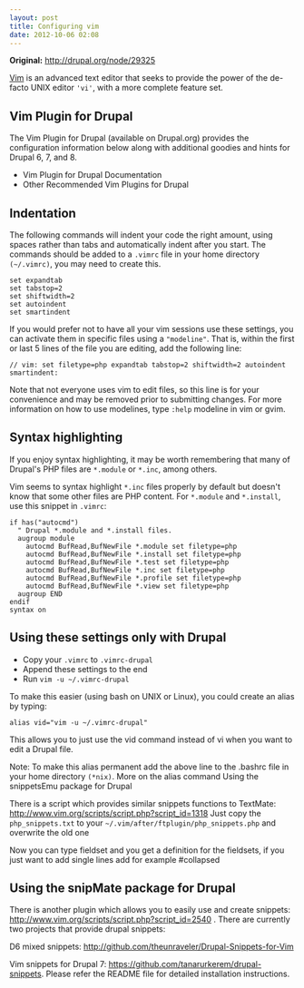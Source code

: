 ```yaml
---
layout: post
title: Configuring vim
date: 2012-10-06 02:08
---
```

**Original:** http://drupal.org/node/29325

[Vim](http://www.vim.org/) is an advanced text editor that seeks to provide the power of the de-facto UNIX editor `'vi'`, with a more complete feature set.

## Vim Plugin for Drupal ##

The Vim Plugin for Drupal (available on Drupal.org) provides the configuration information below along with additional goodies and hints for Drupal 6, 7, and 8.

* Vim Plugin for Drupal Documentation
* Other Recommended Vim Plugins for Drupal

## Indentation ##

The following commands will indent your code the right amount, using spaces rather than tabs and automatically indent after you start. The commands should be added to a `.vimrc` file in your home directory `(~/.vimrc)`, you may need to create this.

	set expandtab
	set tabstop=2
	set shiftwidth=2
	set autoindent
	set smartindent

If you would prefer not to have all your vim sessions use these settings, you can activate them in specific files using a `"modeline"`. That is, within the first or last 5 lines of the file you are editing, add the following line:

	// vim: set filetype=php expandtab tabstop=2 shiftwidth=2 autoindent smartindent:

Note that not everyone uses vim to edit files, so this line is for your convenience and may be removed prior to submitting changes. For more information on how to use modelines, type `:help` modeline in vim or gvim.

## Syntax highlighting ##

If you enjoy syntax highlighting, it may be worth remembering that many of Drupal's PHP files are `*.module` or `*.inc`, among others.

Vim seems to syntax highlight `*.inc` files properly by default but doesn't know that some other files are PHP content. For `*.module` and `*.install`, use this snippet in `.vimrc`:

	if has("autocmd")
	  " Drupal *.module and *.install files.
	  augroup module
	    autocmd BufRead,BufNewFile *.module set filetype=php
	    autocmd BufRead,BufNewFile *.install set filetype=php
	    autocmd BufRead,BufNewFile *.test set filetype=php
	    autocmd BufRead,BufNewFile *.inc set filetype=php
	    autocmd BufRead,BufNewFile *.profile set filetype=php
	    autocmd BufRead,BufNewFile *.view set filetype=php
	  augroup END
	endif
	syntax on

## Using these settings only with Drupal ##

* Copy your `.vimrc` to `.vimrc-drupal`
* Append these settings to the end
* Run  `vim -u ~/.vimrc-drupal`

To make this easier (using bash on UNIX or Linux), you could create an alias by typing:

	alias vid="vim -u ~/.vimrc-drupal"

This allows you to just use the vid command instead of vi when you want to edit a Drupal file.

Note: To make this alias permanent add the above line to the .bashrc file in your home directory `(*nix)`. More on the alias command
Using the snippetsEmu package for Drupal

There is a script which provides similar snippets functions to TextMate: http://www.vim.org/scripts/script.php?script_id=1318
Just copy the `php_snippets.txt` to your `~/.vim/after/ftplugin/php_snippets.php` and overwrite the old one

Now you can type fieldset and you get a definition for the fieldsets, if you just want to add single lines add for example #collapsed

## Using the snipMate package for Drupal ##

There is another plugin which allows you to easily use and create snippets: http://www.vim.org/scripts/script.php?script_id=2540 . There are currently two projects that provide drupal snippets:

D6 mixed snippets: http://github.com/theunraveler/Drupal-Snippets-for-Vim

Vim snippets for Drupal 7: https://github.com/tanarurkerem/drupal-snippets. Please refer the README file for detailed installation instructions.